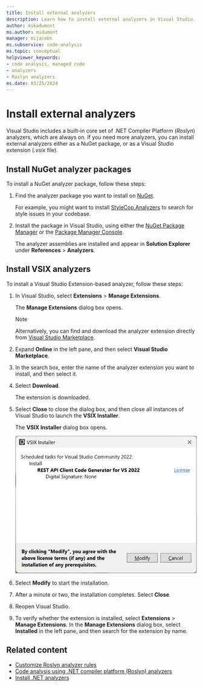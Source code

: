 ```yaml
---
title: Install external analyzers
description: Learn how to install external analyzers in Visual Studio. Install analyzers with NuGet analyzer packages and as a VSIX extension.
author: mikadumont
ms.author: midumont
manager: mijacobs
ms.subservice: code-analysis
ms.topic: conceptual
helpviewer_keywords:
- code analysis, managed code
- analyzers
- Roslyn analyzers
ms.date: 03/25/2024
---
```


# Install external analyzers

Visual Studio includes a built-in core set of .NET Compiler Platform (*Roslyn*) analyzers, which are always on. If you need more analyzers, you can install external analyzers either as a NuGet package, or as a Visual Studio extension (*.vsix* file).

## Install NuGet analyzer packages

To install a NuGet analyzer package, follow these steps:

1. Find the analyzer package you want to install on [NuGet](https://www.nuget.org).

   For example, you might want to install [StyleCop.Analyzers](https://www.nuget.org/packages/stylecop.analyzers/) to search for style issues in your codebase.

2. Install the package in Visual Studio, using either the [NuGet Package Manager](/nuget/quickstart/install-and-use-a-package-in-visual-studio#nuget-package-manager) or the [Package Manager Console](/nuget/quickstart/install-and-use-a-package-in-visual-studio#package-manager-console).

   The analyzer assemblies are installed and appear in **Solution Explorer** under **References** > **Analyzers**.

## Install VSIX analyzers

To install a Visual Studio Extension-based analyzer, follow these steps:

1. In Visual Studio, select **Extensions** > **Manage Extensions**.

   The **Manage Extensions** dialog box opens.

   > [!NOTE]
   > Alternatively, you can find and download the analyzer extension directly from [Visual Studio Marketplace](https://marketplace.visualstudio.com).

1. Expand **Online** in the left pane, and then select **Visual Studio Marketplace**.

1. In the search box, enter the name of the analyzer extension you want to install, and then select it.

1. Select **Download**.

   The extension is downloaded.

1. Select **Close** to close the dialog box, and then close all instances of Visual Studio to launch the **VSIX Installer**.

   The **VSIX Installer** dialog box opens.

   ![Screenshot that shows the VSIX Installer dialog box.](media/vsix-installer-code-analysis.png)

1. Select **Modify** to start the installation.

1. After a minute or two, the installation completes. Select **Close**.

1. Reopen Visual Studio.

1. To verify whether the extension is installed, select **Extensions** > **Manage Extensions**. In the **Manage Extensions** dialog box, select **Installed** in the left pane, and then search for the extension by name.

## Related content

- [Customize Roslyn analyzer rules](../code-quality/use-roslyn-analyzers.md)
- [Code analysis using .NET compiler platform (Roslyn) analyzers](../code-quality/roslyn-analyzers-overview.md)
- [Install .NET analyzers](../code-quality/install-net-analyzers.md)
